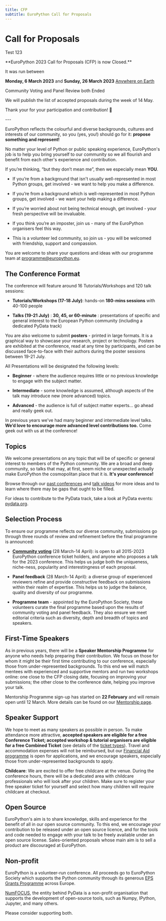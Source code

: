 ```yaml
---
title: CFP
subtitle: EuroPython Call for Proposals
---
```

# Call for Proposals

Test 123

<div style={{textAlign: "center",  marginBottom: 10}}>
**EuroPython 2023 Call for Proposals (CFP) is now Closed.**

It was run between

 **Monday, 6 March 2023** and **Sunday, 26 March 2023** [Anywhere on Earth](https://en.wikipedia.org/wiki/Anywhere_on_Earth)
</div>

<div style={{textAlign: "center",  marginBottom: 12}}>
Community Voting and Panel Review both Ended

We will publish the list of accepted proposals during the week of 14 May.

Thank your for your participation and contribution! 🐍
</div>
---

EuroPython reflects the colourful and diverse backgrounds, cultures and interests of our community, so you (yes, you!) should go for it: **propose something and represent!**

No matter your level of Python or public speaking experience, EuroPython's job is to help you bring yourself to our community so we all flourish and benefit from each other's experience and contribution.

If you’re thinking, “but they don’t mean me”, then we especially mean **YOU**.

* If you’re from a background that isn't usually well-represented in most Python groups, get involved - we want to help you make a difference.

* If you’re from a background which is well-represented in most Python groups, get involved - we want your help making a difference.

* If you’re worried about not being technical enough, get involved - your fresh perspective will be invaluable.

* If you think you’re an imposter, join us - many of the EuroPython organisers feel this way.

* This is a volunteer led community, so join us - you will be welcomed with friendship, support and compassion.


You are welcome to share your questions and ideas with our programme team at [programme@europython.eu](mailto:programme@europython.eu).

## The Conference Format ##

The conference will feature around 16 Tutorials/Workshops and 120 talk sessions:

* **Tutorials/Workshops (17-18 July)**: hands-on **180-mins sessions** with 40-100 people

* **Talks (19-21 July)** : **30, 45, or 60-minute** : presentations of specific and general interest to the European Python community (including a dedicated PyData track)

You are also welcome to submit **posters** - printed in large formats. It is a graphical way to showcase your research, project or technology. Posters are exhibited at the conference, read at any time by participants, and can be discussed face-to-face with their authors during the poster sessions between 19-21 July.


All Presentations will be designated the following levels:

* **Beginner** - where the audience requires little or no previous knowledge to engage with the subject matter.

* **Intermediate** - some knowledge is assumed, although aspects of the talk may introduce new (more advanced) topics.

* **Advanced** - the audience is full of subject matter experts... go ahead and really geek out.

In previous years we’ve had many beginner and intermediate level talks. **We’d love to encourage more advanced level contributions too.** Come geek out with us at the conference!

## Topics ##

We welcome presentations on any topic that will be of specific or general interest to members of the Python community. We are a broad and deep community, so talks that may, at first, seem niche or unexpected actually make EuroPython the cosmopolitan place that it is. **It's your conference!**

Browse through our [past conferences](https://www.europython-society.org/europython/) and [talk videos](https://www.youtube.com/c/EuroPythonConference) for more ideas and to learn where there may be gaps that ought to be filled.

For ideas to contribute to the PyData track, take a look at PyData events: [pydata.org](https://pydata.org/).

## Selection Process ##

To ensure our programme reflects our diverse community, submissions go through three rounds of review and refinement before the final programme is announced:

* **[Community voting](/voting)** (28 March-14 April): is open to all 2015-2023 EuroPython conference ticket holders, and anyone who proposes a talk for the 2023 conference. This helps us judge both the uniqueness, niche-ness, popularity and interestingness of each proposal.

* **Panel feedback** (28 March-14 April): a diverse group of experienced reviewers refine and provide constructive feedback on submissions within their realm of expertise. This helps us to judge the balance, quality and diversity of our programme.

* **Programme team** - appointed by the EuroPython Society, these volunteers curate the final programme based upon the results of community voting and panel feedback. They also ensure we meet editorial criteria such as diversity, depth and breadth of topics and speakers.


## First-Time Speakers ##

As in previous years, there will be a **Speaker Mentorship Programme** for anyone who needs help preparing their contribution. We focus on those for whom it might be their first time contributing to our conference, especially those from under-represented backgrounds. To this end we will match mentees with experienced and supportive mentors and run two workshops online: one close to the CFP closing date, focusing on improving your submissions; the other close to the conference date, helping you improve your talk.

Mentorship Programme sign-up has started on **22 February** and will remain open until 12 March. More details can be found on our [Mentorship page](/mentorship).

## Speaker Support

We hope to meet as many speakers as possible in person. To make attendance more attractive, **accepted speakers are eligible for a free Conference Ticket; accepted workshop & tutorial organisers are eligible for a free Combined Ticket** (see details of the [ticket types](/tickets#ticket-types)). Travel and accommodation expenses will not be reimbursed,  but our [Financial Aid programme](/finaid) is open for applications, and we encourage speakers, especially those from under-represented backgrounds to apply.

**Childcare**: We are excited to offer free childcare at the venue. During the conference hours, there will be a dedicated area with childcare professionals who will look after your children. Make sure to register your free speaker ticket for yourself and select how many children will require childcare at checkout.


## Open Source ##

EuroPython's aim is to share knowledge, skills and experience for the benefit of all in our open source community. To this end, we encourage your contribution to be released under an open source licence, and for the tools and code needed to engage with your talk to be freely available under an open source license. Sales-oriented proposals whose main aim is to sell a product are discouraged at EuroPython.

## Non-profit ##
[comment]: # (not sure if we want to keep these below)
EuroPython is a volunteer-run conference. All proceeds go to EuroPython Society which supports the Python community through its generous [EPS Grants Programme](https://www.europython-society.org/grants/) across Europe.

[NumFOCUS](https://numfocus.org/), the entity behind PyData is a non-profit organisation that supports the development of open-source tools, such as Numpy, IPython, Jupyter, and many others.

Please consider supporting both.
